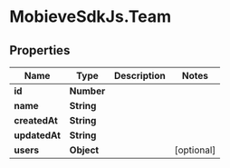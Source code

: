 # MobieveSdkJs.Team

## Properties
Name | Type | Description | Notes
------------ | ------------- | ------------- | -------------
**id** | **Number** |  | 
**name** | **String** |  | 
**createdAt** | **String** |  | 
**updatedAt** | **String** |  | 
**users** | **Object** |  | [optional] 


